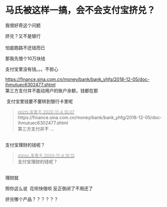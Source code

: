 # 马氏被这样一搞，会不会支付宝挤兑？


我很好奇这个问题

挤兑？又不是银行<br />
<br />
怕是跑路不还钱而已

那我先借个10万块钱

支付宝里没有钱。。。不担心

https://finance.sina.com.cn/money/bank/bank_yhfg/2018-12-05/doc-ihmutuec6302477.shtml<br />
第三方支付并不能动用户的账户余额，钱都在那

<img src="static/image/smiley/default/sweat.gif" smilieid="10" border="0" alt="" /> 支付宝里钱要不要转到银行卡里呢

<div class="quote"><blockquote><font size="2"><a href="https://www.hostloc.com/forum.php?mod=redirect&amp;goto=findpost&amp;pid=9402200&amp;ptid=762387" target="_blank"><font color="#999999">reizhi 发表于 2020-11-4 16:07</font></a></font><br />
https://finance.sina.com.cn/money/bank/bank_yhfg/2018-12-05/doc-ihmutuec6302477.shtml<br />
第三方支付并不 ...</blockquote></div><br />
支付宝理财的钱呢？

<div class="quote"><blockquote><font size="2"><a href="https://www.hostloc.com/forum.php?mod=redirect&amp;goto=findpost&amp;pid=9402245&amp;ptid=762387" target="_blank"><font color="#999999">minsc 发表于 2020-11-4 16:15</font></a></font><br />
支付宝理财的钱呢？</blockquote></div><br />
理财就<img src="static/image/smiley/default/lol.gif" smilieid="12" border="0" alt="" /><img src="static/image/smiley/default/lol.gif" smilieid="12" border="0" alt="" />

照你这么说&nbsp;&nbsp;花呗快借呗 反正倒闭了不用还了

挤兑哪个产品？？？？？？
